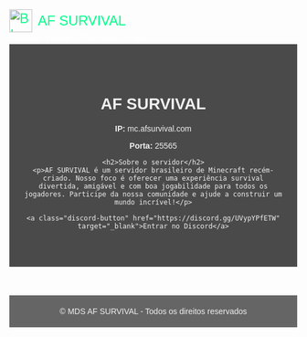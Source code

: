 <!DOCTYPE html>
<html lang="pt-BR">
<head>
  <meta charset="UTF-8">
  <title>AF SURVIVAL</title>
  <style>
    body {
      font-family: Arial, sans-serif;
      margin: 0;
      background: url('minecraft-wallpaper.jpg') no-repeat center center fixed;
      background-size: cover;
      color: #f0f0f0;
    }

    /* Menu de navegação */
    .navbar {
      display: flex;
      justify-content: space-between;
      align-items: center;
      background-color: rgba(44, 44, 44, 0.9);
      padding: 10px 20px;
    }

    .navbar .logo {
      font-size: 24px;
      color: #00ff88;
      display: flex;
      align-items: center;
    }

    .navbar .logo img {
      height: 40px;
      margin-right: 10px;
    }

    .menu-toggle {
      display: none;
      flex-direction: column;
      cursor: pointer;
    }

    .menu-toggle span {
      height: 3px;
      width: 25px;
      background: white;
      margin: 4px 0;
    }

    .nav-links {
      display: flex;
      gap: 20px;
    }

    .nav-links a {
      color: white;
      text-decoration: none;
      font-size: 18px;
      transition: color 0.3s;
    }

    .nav-links a:hover {
      color: #00ff88;
    }

    /* Conteúdo principal */
    .content {
      text-align: center;
      padding: 50px 20px;
      background-color: rgba(30, 30, 30, 0.8);
    }

    .discord-button {
      display: inline-block;
      margin-top: 30px;
      padding: 15px 30px;
      font-size: 18px;
      background-color: #5865F2;
      color: white;
      border: none;
      border-radius: 8px;
      text-decoration: none;
    }

    .loja {
      display: none;
      margin-top: 40px;
    }

    .loja h2 {
      margin-bottom: 20px;
    }

    .vip-item {
      background-color: #2c2c2c;
      margin: 10px auto;
      padding: 20px;
      width: 250px;
      border-radius: 8px;
    }

    .vip-item p {
      margin: 10px 0;
    }

    footer {
      text-align: center;
      padding: 20px;
      background-color: rgba(0, 0, 0, 0.6);
      font-size: 14px;
      margin-top: 50px;
    }

    /* Responsivo */
    @media (max-width: 768px) {
      .nav-links {
        display: none;
        flex-direction: column;
        width: 100%;
        background-color: #2c2c2c;
        position: absolute;
        top: 60px;
        left: 0;
      }

      .nav-links a {
        padding: 15px;
        border-top: 1px solid #444;
      }

      .menu-toggle {
        display: flex;
      }

      .nav-links.show {
        display: flex;
      }
    }
  </style>
</head>
<body>

  <div class="navbar">
    <div class="logo">
      <img src="https://www.minecraft.net/content/dam/minecraft/website/redesign/brand-assets/minecraft-block-dirt-hero.jpg" alt="Bloco de Terra 3D do Minecraft">
      AF SURVIVAL
    </div>
    <div class="menu-toggle" onclick="toggleMenu()">
      <span></span><span></span><span></span>
    </div>
    <div class="nav-links" id="navLinks">
      <a href="#" onclick="showHome()">Página Inicial</a>
      <a href="https://discord.gg/UVypYPfETW" target="_blank">Discord</a>
      <a href="#" onclick="showLoja()">Loja</a>
    </div>
  </div>

  <div class="content" id="homeContent">
    <h1>AF SURVIVAL</h1>
    <p><strong>IP:</strong> mc.afsurvival.com</p>
    <p><strong>Porta:</strong> 25565</p>

    <h2>Sobre o servidor</h2>
    <p>AF SURVIVAL é um servidor brasileiro de Minecraft recém-criado. Nosso foco é oferecer uma experiência survival divertida, amigável e com boa jogabilidade para todos os jogadores. Participe da nossa comunidade e ajude a construir um mundo incrível!</p>

    <a class="discord-button" href="https://discord.gg/UVypYPfETW" target="_blank">Entrar no Discord</a>
  </div>

  <div class="content loja" id="lojaContent">
    <h2>Loja VIP</h2>

    <div class="vip-item">
      <h3>VIP 7 Dias</h3>
      <p>R$ 4,90</p>
    </div>

    <div class="vip-item">
      <h3>VIP 1 Mês</h3>
      <p>R$ 29,99</p>
    </div>
  </div>

  <footer>
    &copy; MDS AF SURVIVAL - Todos os direitos reservados
  </footer>

  <script>
    function toggleMenu() {
      const nav = document.getElementById('navLinks');
      nav.classList.toggle('show');
    }

    function showLoja() {
      document.getElementById('homeContent').style.display = 'none';
      document.getElementById('lojaContent').style.display = 'block';
    }

    function showHome() {
      document.getElementById('homeContent').style.display = 'block';
      document.getElementById('lojaContent').style.display = 'none';
    }
  </script>

</body>
</html>
